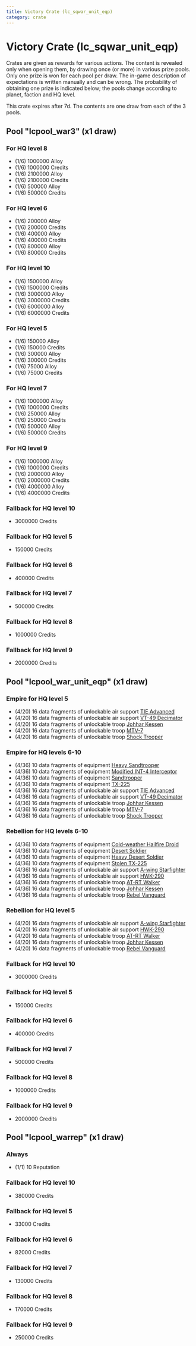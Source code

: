 ```yaml
---
title: Victory Crate (lc_sqwar_unit_eqp)
category: crate
---
```


# Victory Crate (lc_sqwar_unit_eqp)

Crates are given as rewards for various actions. The content is revealed only when opening them, by drawing once (or more) in various prize pools. Only one prize is won for each pool per draw. The in-game description of expectations is written manually and can be wrong. The probability of obtaining one prize is indicated below; the pools change according to planet, faction and HQ level.

This crate expires after 7d. The contents are one draw from each of the 3 pools.

## Pool "lcpool_war3" (x1 draw)

### For HQ level 8

  * (1/6) 1000000 Alloy
  * (1/6) 1000000 Credits
  * (1/6) 2100000 Alloy
  * (1/6) 2100000 Credits
  * (1/6) 500000 Alloy
  * (1/6) 500000 Credits

### For HQ level 6

  * (1/6) 200000 Alloy
  * (1/6) 200000 Credits
  * (1/6) 400000 Alloy
  * (1/6) 400000 Credits
  * (1/6) 800000 Alloy
  * (1/6) 800000 Credits

### For HQ level 10

  * (1/6) 1500000 Alloy
  * (1/6) 1500000 Credits
  * (1/6) 3000000 Alloy
  * (1/6) 3000000 Credits
  * (1/6) 6000000 Alloy
  * (1/6) 6000000 Credits

### For HQ level 5

  * (1/6) 150000 Alloy
  * (1/6) 150000 Credits
  * (1/6) 300000 Alloy
  * (1/6) 300000 Credits
  * (1/6) 75000 Alloy
  * (1/6) 75000 Credits

### For HQ level 7

  * (1/6) 1000000 Alloy
  * (1/6) 1000000 Credits
  * (1/6) 250000 Alloy
  * (1/6) 250000 Credits
  * (1/6) 500000 Alloy
  * (1/6) 500000 Credits

### For HQ level 9

  * (1/6) 1000000 Alloy
  * (1/6) 1000000 Credits
  * (1/6) 2000000 Alloy
  * (1/6) 2000000 Credits
  * (1/6) 4000000 Alloy
  * (1/6) 4000000 Credits

### Fallback for HQ level 10

  * 3000000 Credits

### Fallback for HQ level 5

  * 150000 Credits

### Fallback for HQ level 6

  * 400000 Credits

### Fallback for HQ level 7

  * 500000 Credits

### Fallback for HQ level 8

  * 1000000 Credits

### Fallback for HQ level 9

  * 2000000 Credits

## Pool "lcpool_war_unit_eqp" (x1 draw)

### Empire for HQ level 5

  * (4/20) 16 data fragments of unlockable air support [TIE Advanced](TieAdvanced)
  * (4/20) 16 data fragments of unlockable air support [VT-49 Decimator](VT49)
  * (4/20) 16 data fragments of unlockable troop [Johhar Kessen](EmpireJohhar)
  * (4/20) 16 data fragments of unlockable troop [MTV-7](MTV7)
  * (4/20) 16 data fragments of unlockable troop [Shock Trooper](Shock)

### Empire for HQ levels 6-10

  * (4/36) 10 data fragments of equipment [Heavy Sandtrooper](eqpEmpireHeavySandtrooper)
  * (4/36) 10 data fragments of equipment [Modified INT-4 Interceptor](eqpEmpireArcticINT4)
  * (4/36) 10 data fragments of equipment [Sandtrooper](eqpEmpireSandtrooper)
  * (4/36) 10 data fragments of equipment [TX-225](eqpEmpireHovertank)
  * (4/36) 16 data fragments of unlockable air support [TIE Advanced](TieAdvanced)
  * (4/36) 16 data fragments of unlockable air support [VT-49 Decimator](VT49)
  * (4/36) 16 data fragments of unlockable troop [Johhar Kessen](EmpireJohhar)
  * (4/36) 16 data fragments of unlockable troop [MTV-7](MTV7)
  * (4/36) 16 data fragments of unlockable troop [Shock Trooper](Shock)

### Rebellion for HQ levels 6-10

  * (4/36) 10 data fragments of equipment [Cold-weather Hailfire Droid](eqpRebelArcticHailfire)
  * (4/36) 10 data fragments of equipment [Desert Soldier](eqpRebelSandSoldier)
  * (4/36) 10 data fragments of equipment [Heavy Desert Soldier](eqpRebelHeavySandSoldier)
  * (4/36) 10 data fragments of equipment [Stolen TX-225](eqpRebelHovertank)
  * (4/36) 16 data fragments of unlockable air support [A-wing Starfighter](AWing)
  * (4/36) 16 data fragments of unlockable air support [HWK-290](HWK290)
  * (4/36) 16 data fragments of unlockable troop [AT-RT Walker](ATRT)
  * (4/36) 16 data fragments of unlockable troop [Johhar Kessen](RebelJohhar)
  * (4/36) 16 data fragments of unlockable troop [Rebel Vanguard](Vanguard)

### Rebellion for HQ level 5

  * (4/20) 16 data fragments of unlockable air support [A-wing Starfighter](AWing)
  * (4/20) 16 data fragments of unlockable air support [HWK-290](HWK290)
  * (4/20) 16 data fragments of unlockable troop [AT-RT Walker](ATRT)
  * (4/20) 16 data fragments of unlockable troop [Johhar Kessen](RebelJohhar)
  * (4/20) 16 data fragments of unlockable troop [Rebel Vanguard](Vanguard)

### Fallback for HQ level 10

  * 3000000 Credits

### Fallback for HQ level 5

  * 150000 Credits

### Fallback for HQ level 6

  * 400000 Credits

### Fallback for HQ level 7

  * 500000 Credits

### Fallback for HQ level 8

  * 1000000 Credits

### Fallback for HQ level 9

  * 2000000 Credits

## Pool "lcpool_warrep" (x1 draw)

### Always

  * (1/1) 10 Reputation

### Fallback for HQ level 10

  * 380000 Credits

### Fallback for HQ level 5

  * 33000 Credits

### Fallback for HQ level 6

  * 82000 Credits

### Fallback for HQ level 7

  * 130000 Credits

### Fallback for HQ level 8

  * 170000 Credits

### Fallback for HQ level 9

  * 250000 Credits